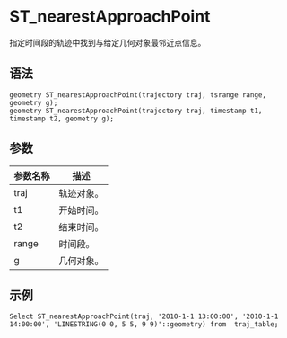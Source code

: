 # ST​\_nearestApproachPoint

指定时间段的轨迹中找到与给定几何对象最邻近点信息。

## 语法

```
geometry ST_nearestApproachPoint(trajectory traj, tsrange range, geometry g);
geometry ST_nearestApproachPoint(trajectory traj, timestamp t1, timestamp t2, geometry g);
```

## 参数

|参数名称|描述|
|----|--|
|traj|轨迹对象。|
|t1|开始时间。|
|t2|结束时间。|
|range|时间段。|
|g|几何对象。|

## 示例

```
Select ST_nearestApproachPoint(traj, '2010-1-1 13:00:00', '2010-1-1 14:00:00', 'LINESTRING(0 0, 5 5, 9 9)'::geometry) from  traj_table;
```

